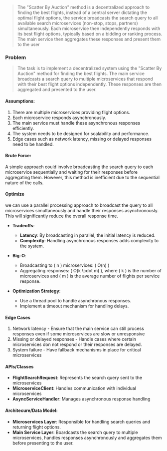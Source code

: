 > The "Scatter By Auction" method is a decentralized approach to finding the best flights, instead of a central server dictating the optimal flight options, the service broadcasts the search query to all available search microservices (non-stop, stops, partners) simultaneously. Each microservice then independently responds with its best flight options, typically based on a bidding or ranking process. The main service then aggregates these responses and present them to the user

### Problem 
> The task is to implement a decentralized system using the "Scatter By Auction" method for finding the best flights. The main service broadcasts a search query to multiple microservices that respond with their best flight options independently. These responses are then aggregated and presented to the user.

#### Assumptions:
1. There are multiple microservices providing flight options.
2. Each microservice responds asynchronously.
3. The main service must handle these asynchronous responses efficiently.
4. The system needs to be designed for scalability and performance.
5. Edge cases such as network latency, missing or delayed responses need to be handled.

#### Brute Force:
A simple approach could involve broadcasting the search query to each microservice sequentially and waiting for their responses before aggregating them. However, this method is inefficient due to the sequential nature of the calls.

#### Optimize
we can use a parallel processing approach to broadcast the query to all microservices simultaneously and handle their responses asynchronously. This will significantly reduce the overall response time.

- **Tradeoffs**:
  - **Latency**: By broadcasting in parallel, the initial latency is reduced.
  - **Complexity**: Handling asynchronous responses adds complexity to the system.
  
- **Big-O**:
  - Broadcasting to \( n \) microservices: \( O(n) \)
  - Aggregating responses: \( O(k \cdot m) \), where \( k \) is the number of microservices and \( m \) is the average number of flights per service response.
  
- **Optimization Strategy**:
  - Use a thread pool to handle asynchronous responses.
  - Implement a timeout mechanism for handling delays.

#### Edge Cases
1. Network latency - Ensure that the main service can still process responses even if some microservices are slow or unresponsive
2. Missing or delayed responses - Handle cases where certain microservices don not respond or their responses are delayed.
3. System failure - Have fallback mechanisms in place for critical microservices

#### APIs/Classes 
- **FlightSearchRequest**: Represents the search query sent to the microservices
- **MicroserviceClient**: Handles communication with individual microservices
- **AsyncServiceHandler**: Manages asynchronous response handling

#### Architecure/Data Model:
- **Microservices Layer**: Responsible for handling search queries and returning flight options.
- **Main Service Layer**: Boardcasts the search query to multiple microservices, handles responses asynchronously and aggregates them before presenting to the user.

